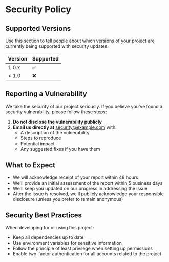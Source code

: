 # Security Policy

## Supported Versions

Use this section to tell people about which versions of your project are currently being supported with security updates.

| Version | Supported          |
| ------- | ------------------ |
| 1.0.x   | :white_check_mark: |
| < 1.0   | :x:                |

## Reporting a Vulnerability

We take the security of our project seriously. If you believe you've found a security vulnerability, please follow these steps:

1. **Do not disclose the vulnerability publicly**
2. **Email us directly at** [security@example.com](mailto:security@example.com) with:
   - A description of the vulnerability
   - Steps to reproduce
   - Potential impact
   - Any suggested fixes if you have them

## What to Expect

- We will acknowledge receipt of your report within 48 hours
- We'll provide an initial assessment of the report within 5 business days
- We'll keep you updated on our progress in addressing the issue
- After the issue is resolved, we'll publicly acknowledge your responsible disclosure (unless you prefer to remain anonymous)

## Security Best Practices

When developing for or using this project:

- Keep all dependencies up to date
- Use environment variables for sensitive information
- Follow the principle of least privilege when setting up permissions
- Enable two-factor authentication for all accounts related to the project 